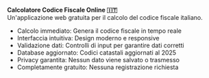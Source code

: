 <strong>Calcolatore Codice Fiscale Online 🇮🇹</strong>
<br>
Un'applicazione web gratuita per il calcolo del codice fiscale italiano.
</br>
<ul>
<li>Calcolo immediato: Genera il codice fiscale in tempo reale</li>
<li>Interfaccia intuitiva: Design moderno e responsive</li>
<li>Validazione dati: Controlli di input per garantire dati corretti</li>
<li>Database aggiornato: Codici catastali aggiornati al 2025</li>
<li>Privacy garantita: Nessun dato viene salvato o trasmesso</li>
<li>Completamente gratuito: Nessuna registrazione richiesta</li>
</ul>
